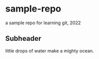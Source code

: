 # sample-repo
a sample repo for learning git, 2022


## Subheader
little drops of water make a mighty ocean.
